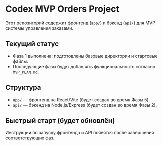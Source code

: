 # Codex MVP Orders Project

Этот репозиторий содержит фронтенд (`app/`) и бэкенд (`api/`) для MVP системы управления заказами.

## Текущий статус
- Фаза 1 выполнена: подготовлены базовые директории и стартовые файлы.
- Последующие фазы будут добавлять функциональность согласно `MVP_PLAN.md`.

## Структура
- `app/` — фронтенд на React/Vite (будет создан во время Фазы 5).
- `api/` — бэкенд на Node.js/Express (будет создан во время Фазы 2).

## Быстрый старт (будет обновлён)
Инструкции по запуску фронтенда и API появятся после завершения соответствующих фаз.
